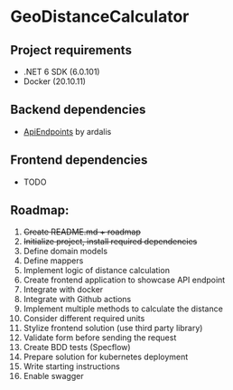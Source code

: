 # GeoDistanceCalculator

## Project requirements
- .NET 6 SDK (6.0.101)
- Docker (20.10.11)

## Backend dependencies
- [ApiEndpoints](https://github.com/ardalis/ApiEndpoints) by ardalis

## Frontend dependencies
- TODO

## Roadmap:

1. ~~Create README.md + roadmap~~
2. ~~Initialize project, install required dependencies~~
3. Define domain models
4. Define mappers
5. Implement logic of distance calculation
6. Create frontend application to showcase API endpoint
7. Integrate with docker
8. Integrate with Github actions
9. Implement multiple methods to calculate the distance
10. Consider different required units
11. Stylize frontend solution (use third party library)
12. Validate form before sending the request
13. Create BDD tests (Specflow)
14. Prepare solution for kubernetes deployment
15. Write starting instructions
16. Enable swagger
